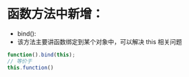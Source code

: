 # 函数方法中新增：

- bind():
- 该方法主要讲函数绑定到某个对象中，可以解决 this 相关问题
```javascript
function().bind(this);
// 等价于
this.function()
```

